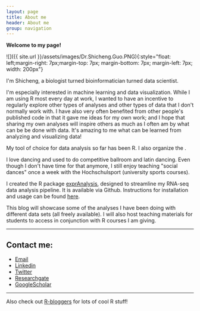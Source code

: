 ```yaml
---
layout: page
title: About me
header: About me
group: navigation
---
```


**Welcome to my page!**

![]({{ site.url }}/assets/images/Dr.Shicheng.Guo.PNG){:style="float: left;margin-right: 7px;margin-top: 7px; margin-bottom: 7px; margin-left: 7px; width: 200px"}

I'm Shicheng, a biologist turned bioinformatician turned data scientist. 

I'm especially interested in machine learning and data visualization. While I am using R most every day at work, I wanted to have an incentive to regularly explore other types of analyses and other types of data that I don't normally work with. I have also very often benefited from other people's published code in that it gave me ideas for my own work; and I hope that sharing my own analyses will inspire others as much as I often am by what can be be done with data.  It's amazing to me what can be learned from analyzing and visualizing data!

My tool of choice for data analysis so far has been R. I also organize the . 


I love dancing and used to do competitive ballroom and latin dancing. Even though I don't have time for that anymore, I still enjoy teaching "social dances" once a week with the Hochschulsport (university sports courses).

I created the R package [exprAnalysis](https://github.com/ShirinG/exprAnalysis), designed to streamline my RNA-seq data analysis pipeline. It is available via Github. Instructions for installation and usage can be found [here](https://shiring.github.io/rna-seq/microarray/2016/09/28/exprAnalysis).

This blog will showcase some of the analyses I have been doing with different data sets (all freely available). I will also host teaching materials for students to access in conjunction with R courses I am giving.

---

## Contact me:
- [Email](mailto:Shihcheng.Guo@gmail.com)
- [Linkedin](https://www.linkedin.com/in/shicheng-guo-b5724925)
- [Twitter](https://twitter.com/ShichengGuo)
- [Researchgate](https://www.researchgate.net/profile/Shicheng_Guo)
- [GoogleScholar](https://scholar.google.com/citations?user=BixB4TsAAAAJ&hl=en)

-----

Also check out [R-bloggers](http://www.R-bloggers.com) for lots of cool R stuff!


